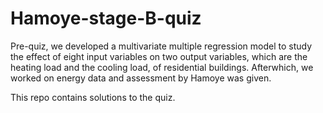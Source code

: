 # Hamoye-stage-B-quiz
Pre-quiz, we developed a multivariate multiple regression model to study the effect of eight input variables on two output variables, which are the heating load and the cooling load, of residential buildings.
Afterwhich, we worked on energy data and assessment by Hamoye was given.

This repo contains solutions to the quiz.
